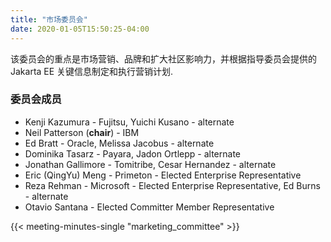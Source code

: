 ```yaml
---
title: "市场委员会"
date: 2020-01-05T15:50:25-04:00
---
```


该委员会的重点是市场营销、品牌和扩大社区影响力，并根据指导委员会提供的 Jakarta EE 关键信息制定和执行营销计划.

<!--more-->

### 委员会成员

* Kenji Kazumura - Fujitsu, Yuichi Kusano - alternate
* Neil Patterson (**chair**) - IBM
* Ed Bratt - Oracle, Melissa Jacobus - alternate
* Dominika Tasarz - Payara, Jadon Ortlepp - alternate
* Jonathan Gallimore - Tomitribe, Cesar Hernandez - alternate
* Eric (QingYu) Meng - Primeton - Elected Enterprise Representative
* Reza Rehman - Microsoft - Elected Enterprise Representative, Ed Burns - alternate
* Otavio Santana - Elected Committer Member Representative

{{< meeting-minutes-single "marketing_committee" >}}
